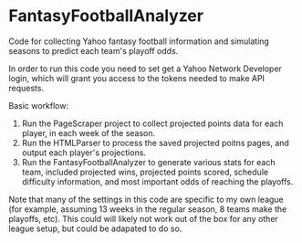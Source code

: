 # FantasyFootballAnalyzer
Code for collecting Yahoo fantasy football information and simulating seasons to predict each team's playoff odds.

In order to run this code you need to set get a Yahoo Network Developer login, which will grant you access to the tokens needed to make API requests.

Basic workflow:

1. Run the PageScraper project to collect projected points data for each player, in each week of the season.
2. Run the HTMLParser to process the saved projected poitns pages, and output each player's projections.
3. Run the FantasyFootballAnalyzer to generate various stats for each team, included projected wins, projected points scored, schedule difficulty information, and most important odds of reaching the playoffs.

Note that many of the settings in this code are specific to my own league (for example, assuming 13 weeks in the regular season, 8 teams make the playoffs, etc). This could will likely not work out of the box for any other league setup, but could be adapated to do so.
